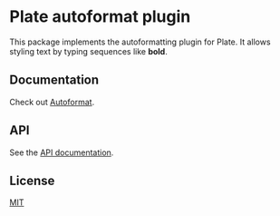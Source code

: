 # Plate autoformat plugin

This package implements the autoformatting plugin for Plate. It allows
styling text by typing sequences like **bold**.

## Documentation

Check out
[Autoformat](https://plate.udecode.io/docs/plugins/autoformat).

## API

See the [API documentation](https://plate-api.udecode.io/globals.html). 

## License

[MIT](../../LICENSE)
